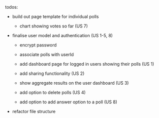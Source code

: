todos:
- build out page template for individual polls
  - chart showing votes so far (US 7)

- finalise user model and authentication (US 1-5, 8)
  - encrypt password

  - associate polls with userId

  - add dashboard page for logged in users showing their polls (US 1)
  - add sharing functionality (US 2)
  - show aggregate results on the user dashboard (US 3)
  - add option to delete polls (US 4)
  - add option to add answer option to a poll (US 8)

- refactor file structure
